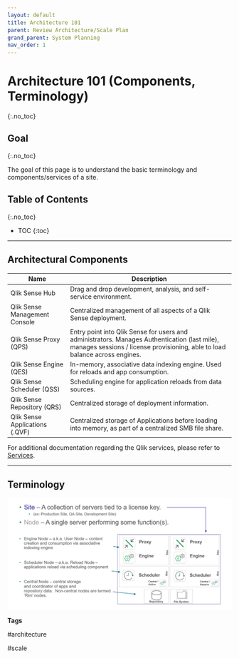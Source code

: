 ```yaml
---
layout: default
title: Architecture 101
parent: Review Architecture/Scale Plan
grand_parent: System Planning
nav_order: 1
---
```


# Architecture 101 (Components, Terminology)
{:.no_toc}

## Goal
{:.no_toc}

The goal of this page is to understand the basic terminology and components/services of a site.

## Table of Contents
{:.no_toc}

* TOC
{:toc}

-------------------------

## Architectural Components

| Name                            | Description  |
|---------------------------------|---|
| Qlik Sense Hub                  | Drag and drop development, analysis, and self-service environment.  |
| Qlik Sense Management Console   | Centralized management of all aspects of a Qlik Sense deployment.  |
| Qlik Sense Proxy (QPS)          | Entry point into Qlik Sense for users and administrators. Manages Authentication (last mile), manages sessions / license provisioning, able to load balance across engines. |
| Qlik Sense Engine (QES)         | In-memory, associative data indexing engine. Used for reloads and app consumption.  |
| Qlik Sense Scheduler (QSS)      | Scheduling engine for application reloads from data sources.  |
| Qlik Sense Repository (QRS)     | Centralized storage of deployment information.  |
| Qlik Sense Applications (.QVF)  | Centralized storage of Applications before loading into memory, as part of a centralized SMB file share.  |

For additional documentation regarding the Qlik services, please refer to [Services](https://help.qlik.com/en-US/sense-admin/Subsystems/DeployAdministerQSE/Content/Sense_DeployAdminister/QSEoW/Deploy_QSEoW/Services.htm).

-------------------------

## Terminology

[![architecture-1.png](images/architecture-1.png)](https://raw.githubusercontent.com/eapowertools/qs-admin-playbook/master/docs/system_planning/review_architecture_scale_plan/images/architecture-1.png)


**Tags**

#architecture

#scale

&nbsp;
